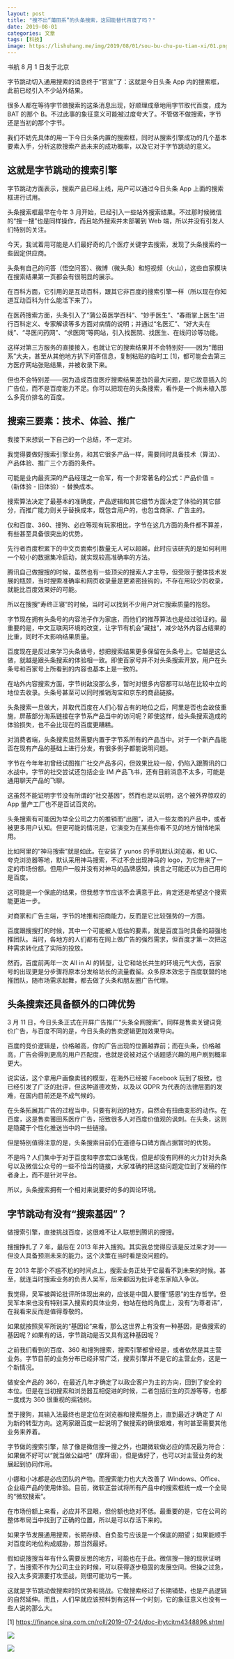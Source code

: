 ```yaml
---
layout: post
title: "搜不出“莆田系”的头条搜索，这回能替代百度了吗？"
date: 2019-08-01
categories: 文章
tags: [科技]
image: https://lishuhang.me/img/2019/08/01/sou-bu-chu-pu-tian-xi/01.png
---
```


书航 8 月 1 日发于北京

字节跳动切入通用搜索的消息终于“官宣”了：这就是今日头条 App 内的搜索框，此前已经引入不少站外结果。

很多人都在等待字节做搜索的这条消息出现，好顺理成章地用字节取代百度，成为 BAT 的那个 B。不过此事的象征意义可能被过度夸大了。不管做不做搜索，字节还是当初的那个字节。

我们不妨先具体的用一下今日头条内置的搜索框，同时从搜索引擎成功的几个基本要素入手，分析这款搜索产品未来的成功概率，以及它对于字节跳动的意义。

## 这就是字节跳动的搜索引擎

字节跳动方面表示，搜索产品已经上线，用户可以通过今日头条 App 上面的搜索框进行试用。

头条搜索框最早在今年 3 月开始，已经引入一些站外搜索结果。不过那时候微信的“搜一搜”也是同样操作，而且站外搜索并未部署到 Web 端，所以并没有引发人们特别的关注。

今天，我试着用可能是人们最好奇的几个医疗关键字去搜索，发现了头条搜索的一些固定供应商。

头条有自己的问答（悟空问答）、微博（微头条）和短视频（火山），这些自家模块在搜索结果第一页都会有很明显的展示。

在百科方面，它引用的是互动百科，跟其它非百度的搜索引擎一样（所以现在你知道互动百科为什么能活下来了）。

在医药搜索方面，头条引入了“蒲公英医学百科”、“妙手医生”、“春雨掌上医生”进行百科定义、专家解读等多方面对病情的说明；并通过“名医汇”、“好大夫在线”、“寻医问药网”、“求医网”等网站，引入找医院、找医生、在线问诊等功能。

这样对第三方服务的直接接入，也就让它的搜索结果并不会特别好——因为“莆田系”大夫，甚至从其他地方扒下问答信息，复制粘贴的临时工 [1]，都可能会去第三方医疗网站张贴结果，并被收录下来。

但也不会特别差——因为造成百度医疗搜索结果差劲的最大问题，是它故意插入的广告位，而不是百度能力不足。你可以把现在的头条搜索，看作是一个尚未植入那么多竞价排名的百度。

## 搜索三要素：技术、体验、推广

我接下来想说一下自己的一个总结，不一定对。

我觉得要做好搜索引擎业务，和其它很多产品一样，需要同时具备技术（算法）、产品体验、推广三个方面的条件。

可能是业内最资深的产品经理之一俞军，有一个非常著名的公式：产品价值 = （新体验 - 旧体验）- 替换成本。

搜索算法决定了最基本的准确度，产品逻辑和其它细节方面决定了体验的其它部分，而推广能力则关乎替换成本，既包含用户的，也包含商家、广告主的。

仅和百度、360、搜狗、必应等现有玩家相比，字节在这几方面的条件都不算差，有些甚至具备很突出的优势。

先行者百度积累下的中文页面索引数量无人可以超越，此时应该研究的是如何利用一个较小的数据集冷启动，就实现较高准确率的方法。

腾讯自己做搜搜的时候，虽然也有一些顶尖的搜索人才主导，但受限于整体技术发展的瓶颈，当时搜索准确率和网页收录量是更紧密挂钩的，不存在用较少的收录，就能比百度效果好的可能。

所以在搜搜“寿终正寝”的时候，当时可以找到不少用户对它搜索质量的抱怨。

字节现在拥有头条号的内容池子作为家底，而他们的推荐算法也是经过验证的。最重要的是，中文互联网环境的改变，让字节有机会“藏拙”，减少站外内容占结果的比重，同时不太影响结果质量。

百度现在是反过来学习头条做号，想把搜索结果更多保留在头条号上。它越是这么做，就越是跟头条搜索的体验相一致。即使百家号并不对头条搜索开放，用户在头条号和百家号上所看到的内容也基本上是一致的。

在站外内容搜索方面，字节树敌没那么多，暂时对很多内容都可以站在比较中立的地位去收录。头条号甚至可以同时推销淘宝和京东的商品链接。

头条搜索一旦做大，并取代百度在人们心智占有的地位之后，阿里是否也会故伎重施，屏蔽部分淘系链接在字节系产品当中的访问呢？即使这样，给头条搜索造成的体验损失，也不会比现在的百度更糟糕。

对消费者端，头条搜索显然需要内置于字节系所有的产品当中。对于一个新产品能否在现有产品的基础上进行分发，有很多例子都能说明问题。

字节在今年年初曾经试图推广社交产品多闪，但效果比较一般，仍陷入跟腾讯的口水战中。字节的社交尝试还包括企业 IM 产品飞书，还有目前消息不太多，可能是通用聊天产品的飞聊。

这虽然不能证明字节没有所谓的“社交基因”，然而也足以说明，这个被外界惊叹的 App 量产工厂也不是百试百灵的。

头条搜索有可能因为举全公司之力的推销而“出圈”，进入一些友商的产品中，或者被更多用户认知。但更可能的情况是，它演变为在某些你看不见的地方悄悄地采用。

比如阿里的“神马搜索”就是如此。在安装了 yunos 的手机默认浏览器，和 UC、夸克浏览器等地，默认采用神马搜索，不过不会出现神马的 logo，为它带来了一定的市场份额。但用户一般并没有对神马的品牌感知，换言之可能还以为自己用的是百度。

这可能是一个保底的结果，但我想字节应该不会满意于此，肯定还是希望这个搜索能更进一步。

对商家和广告主端，字节的地推和招商能力，反而是它比较强势的一方面。

百度跟搜搜打的时候，其中一个可能被人低估的要素，就是百度当时具备的超强地推团队。当时，各地方的人们都有在网上做广告的强烈需求，但百度才第一次把这种需求转化成了实际的投放。

然而，百度前两年一次 All in AI 的转型，让它和站长共生的环境元气大伤，百家号的出现更是分步骤将原本分发给站长的流量截留。众多原本效忠于百度联盟的地推团队，随市场需求起舞，都去做了头条和朋友圈广告代理。

## 头条搜索还具备额外的口碑优势

3 月 11 日，今日头条正式在开屏广告推广“头条全网搜索”。同样是售卖关键词竞价广告，与百度不同的是，今日头条的售卖逻辑更加效果导向。

百度的竞价逻辑是，价格越高，你的广告出现的位置越靠前；而在头条，价格越高，广告会得到更高的用户匹配度，也就是说被对这个话题感兴趣的用户刷到概率更大。

说实话，这个拿用户画像卖钱的模型，在海外已经被 Facebook 玩到了极致，也已经引发了广泛的批评，但这种道德攻势，以及以 GDPR 为代表的法律层面的发难，在国内目前还是不成气候的。

在头条拓展其广告的过程当中，只要有利润的地方，自然会有扭曲变形的动作。在百度，这是售卖莆田系医疗广告，招致很多人对百度价值观的讽刺。在头条，这则是隐藏于个性化推送当中的一些链接。

但是特别值得注意的是，头条搜索目前仍在道德与口碑方面占据暂时的优势。

不是吗？人们集中于对于百度和李彦宏口诛笔伐，但是却没有同样的火力针对头条号以及微信公众号的一些不恰当的链接，大家准确的把这些问题定位到了发稿的作者身上，而不是针对平台。

所以，头条搜索拥有一个相对来说要好的多的舆论环境。

## 字节跳动有没有“搜索基因”？

做搜索引擎，直接挑战百度，这很难不让人联想到腾讯的搜搜。

搜搜挣扎了 7 年，最后在 2013 年并入搜狗。其实我总觉得应该是反过来才对——但没人具备预测未来的能力。这个决策在当时看是没问题的。

在 2013 年那个不尴不尬的时间点上，搜索业务正处于它最看不到未来的时候。甚至，就连当时搜索业务的负责人吴军，后来都因为批评老东家陷入争议。

我觉得，吴军被舆论批评所体现出来的，应该是中国人要懂“感恩”的生存哲学。但吴军本来也没有特别深入搜索的具体业务，他站在他的角度上，没有“为尊者讳”，在我看来反而是值得尊敬的。

如果就按照吴军所说的“基因论”来看，那么这世界上有没有一种基因，是做搜索的基因呢？如果有的话，字节跳动是否又具有这种基因呢？

之前我们看到的百度、360 和搜狗搜索，搜索引擎都曾经是，或者依然是其主营业务。字节目前的业务分布已经非常广泛，搜索引擎并不是它的主营业务，这是一个新情况。

做安全产品的 360，在最近几年才确定了以政企客户为主的方向，回到了安全的本位。但是在当初搜索和浏览器互相促进的时候，二者包括衍生的页游等等，也都一度成为 360 很重视的摇钱树。

至于搜狗，其输入法最终也是定位在浏览器和搜索服务上，直到最近才确定了 AI 为新的转型方向。这两家跟百度一起说明了做搜索的确很艰难，有时甚至需要其他业务来养着。

字节做的搜索引擎，除了像是微信搜一搜之外，也跟微软做必应的情况最为符合：如果做不好可以“就当做公益吧”（摩拜语），但是做好了，也可以对主营业务的发展起到协同作用。

小娜和小冰都是必应团队的产物。而搜索能力也大大改善了 Windows、Office、企业级产品的使用体验。目前，微软正尝试将所有产品中的搜索框统一成一个全局的“微软搜索”。

在市场份额上来看，必应并不显眼，但份额也绝对不低。最重要的是，它在公司的整体布局当中找到了正确的位置，所以是可以存活下来的。

如果字节发展通用搜索，长期存续、自负盈亏应该是一个保底的期望；如果能顺手对百度的地位构成威胁，那当然最好。

假如说搜搜当年有什么需要反思的地方，可能也在于此。微信搜一搜的现状证明了，当搜索不作为公司主业的时候，可以获得逐步稳固的发展空间。但操之过急，投入太多资源要打攻坚战，则很可能功亏一篑。

这就是字节跳动做搜索时的优势和挑战。它做搜索经过了长期铺垫，也是产品逻辑的自然延伸。而且，人们早就应该预料到有这样一个时刻，它的象征意义也没有一些人说的那么大。

[1] https://finance.sina.com.cn/roll/2019-07-24/doc-ihytcitm4348896.shtml

![](https://lishuhang.me/img/2019/08/01/sou-bu-chu-pu-tian-xi/02.png)

![](https://lishuhang.me/img/2019/08/01/sou-bu-chu-pu-tian-xi/03.png)